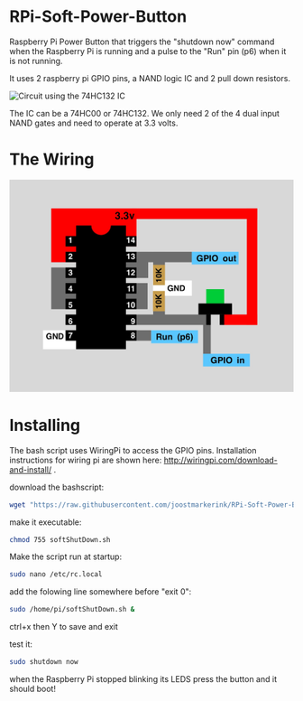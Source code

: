 # RPi-Soft-Power-Button
Raspberry Pi Power Button that triggers the "shutdown now" command when the Raspberry Pi is running 
and a pulse to the "Run" pin (p6) when it is not running.

It uses 2 raspberry pi GPIO pins, a NAND logic IC and 2 pull down resistors.

![Circuit using the 74HC132 IC](https://www.dropbox.com/s/bjusklx78ebmc5q/Bestand%2003-07-17%2018%2042%2035.jpeg?dl=1)

The IC can be a 74HC00 or 74HC132. We only need 2 of the 4 dual input NAND gates and need to operate at 3.3 volts.

# The Wiring
![Wiring](https://raw.githubusercontent.com/joostmarkerink/RPi-Soft-Power-Button/master/IMG_0406.PNG)

# Installing

The bash script uses WiringPi to access the GPIO pins. 
Installation instructions for wiring pi are shown here: http://wiringpi.com/download-and-install/ .

download the bashscript:
```sh 
wget "https://raw.githubusercontent.com/joostmarkerink/RPi-Soft-Power-Button/master/softShutDown.sh"
```
make it executable:
```sh 
chmod 755 softShutDown.sh
```

Make the script run at startup:
```sh 
sudo nano /etc/rc.local
```

add the folowing line somewhere before "exit 0":
```sh 
sudo /home/pi/softShutDown.sh &
```
ctrl+x then Y to save and exit

test it:
```sh
sudo shutdown now
```

when the Raspberry Pi stopped blinking its LEDS press the button and it should boot!
